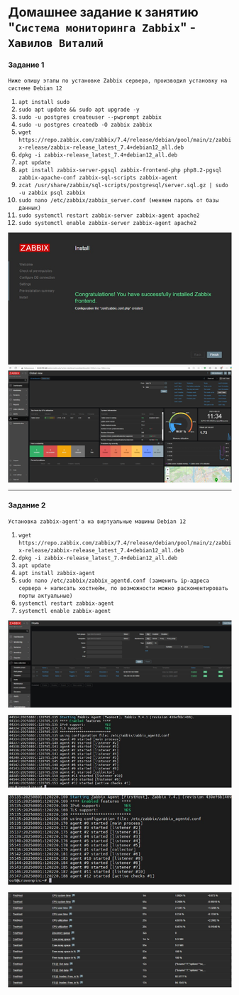 # Домашнее задание к занятию "`Система мониторинга Zabbix`" - `Хавилов Виталий`


### Задание 1

`Ниже опишу этапы по установке Zabbix сервера, производил установку на системе Debian 12`

1. `apt install sudo`
2. `sudo apt update && sudo apt upgrade -y`
3. `sudo -u postgres createuser --pwprompt zabbix`
4. `sudo -u postgres createdb -O zabbix zabbix`
5. `wget https://repo.zabbix.com/zabbix/7.4/release/debian/pool/main/z/zabbix-release/zabbix-release_latest_7.4+debian12_all.deb`
6. `dpkg -i zabbix-release_latest_7.4+debian12_all.deb`
7. `apt update`
8. `apt install zabbix-server-pgsql zabbix-frontend-php php8.2-pgsql zabbix-apache-conf zabbix-sql-scripts zabbix-agent`
9. `zcat /usr/share/zabbix/sql-scripts/postgresql/server.sql.gz | sudo -u zabbix psql zabbix`
10. `sudo nano /etc/zabbix/zabbix_server.conf (меняем пароль от базы данных)`
11. `sudo systemctl restart zabbix-server zabbix-agent apache2`
12. `sudo systemctl enable zabbix-server zabbix-agent apache2`

![Скрин 1](https://raw.githubusercontent.com/thereal669/8-03-hw/main/pics/complete_setup.jpg)
![Скрин 2](https://raw.githubusercontent.com/thereal669/8-03-hw/main/pics/first_auth.jpg)


---

### Задание 2

`Установка zabbix-agent'а на виртуальные машины Debian 12`

1. `wget https://repo.zabbix.com/zabbix/7.4/release/debian/pool/main/z/zabbix-release/zabbix-release_latest_7.4+debian12_all.deb`
2. `dpkg -i zabbix-release_latest_7.4+debian12_all.deb`
3. `apt update`
4. `apt install zabbix-agent`
5. `sudo nano /etc/zabbix/zabbix_agentd.conf (заменить ip-адреса сервера + написать хостнейм, по возможности можно раскоментировать порты актуальные)`
6. `systemctl restart zabbix-agent`
7. `systemctl enable zabbix-agent`

![Скрин 3](https://raw.githubusercontent.com/thereal669/8-03-hw/main/pics/two_hosts_import.jpg)

![Скрин 4](https://raw.githubusercontent.com/thereal669/8-03-hw/main/pics/logs_zabbix_agent.jpg)

![Скрин 5](https://raw.githubusercontent.com/thereal669/8-03-hw/main/pics/logs_zabbix_agent_2.jpg)

![Скрин 6](https://raw.githubusercontent.com/thereal669/8-03-hw/main/pics/latest_data.jpg)



